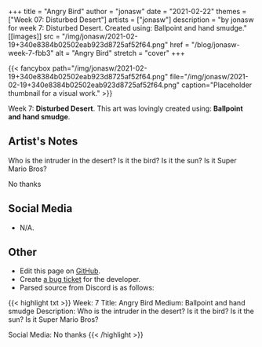+++
title =       "Angry Bird"
author =      "jonasw"
date =        "2021-02-22"
themes =      ["Week 07: Disturbed Desert"]
artists =     ["jonasw"]
description = "by jonasw for week 7: Disturbed Desert. Created using: Ballpoint and hand smudge."
[[images]]
              src = "/img/jonasw/2021-02-19+340e8384b02502eab923d8725af52f64.png"
              href = "/blog/jonasw-week-7-fbb3"
              alt = "Angry Bird"
              stretch = "cover"
+++


{{< fancybox path="/img/jonasw/2021-02-19+340e8384b02502eab923d8725af52f64.png" file="/img/jonasw/2021-02-19+340e8384b02502eab923d8725af52f64.png" caption="Placeholder thumbnail for a visual work." >}}


Week 7: **Disturbed Desert**. This art was lovingly created using: **Ballpoint and hand smudge**.

## Artist's Notes

Who is the intruder in the desert? Is it the bird? Is it the sun? Is it Super Mario Bros?

No thanks

## Social Media

- N/A.

## Other

- Edit this page on [GitHub](https://github.com/teaminkling/web-refresh/edit/main/content/blog/jonasw-week-7-fbb3.md).
- Create [a bug ticket](https://github.com/teaminkling/web-refresh/issues/new?assignees=&labels=bug&template=problem-report.md&title=) for the developer.
- Parsed source from Discord is as follows:

{{< highlight txt >}}
Week: 7
Title: Angry Bird
Medium: Ballpoint and hand smudge
Description: Who is the intruder in the desert? Is it the bird? Is it the sun? Is it Super Mario Bros?

Social Media: No thanks
{{< /highlight >}}